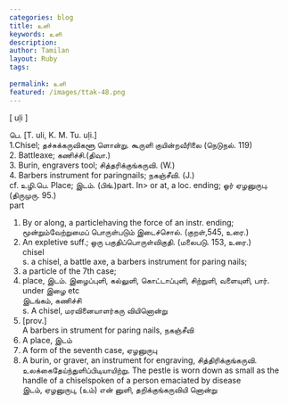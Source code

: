 ```yaml
---
categories: blog
title: உளி
keywords: உளி
description: 
author: Tamilan
layout: Ruby
tags: 
 
permalink: உளி
featured: /images/ttak-48.png
---
```

  
[ uḷi ]  
  
பெ. [T. uli, K. M. Tu. uḷi.]  
1.Chisel; தச்சுக்கருவிகளூ ளொன்று. கூருளி குயின்றவீரிலை (நெடுநல். 119)  
2. Battleaxe; கணிச்சி.(திவா.)  
3. Burin, engravers tool; சித்தரிக்குங்கருவி. (W.)  
4. Barbers instrument for paringnails; நகஞ்சீவி. (J.)  
cf. உழி.பெ. Place; இடம். (பிங்.)part. In> or at, a loc. ending; ஓர் ஏழனுருபு.(திருமுரு. 95.)  
part  
1. By or along, a particlehaving the force of an instr. ending; மூன்றும்வேற்றுமைப் பொருள்படும் இடைச்சொல். (குறள்,545, உரை.)  
2. An expletive suff.; ஒரு பகுதிப்பொருள்விகுதி. (மலைபடு. 153, உரை.)  
chisel  
s. a chisel, a battle axe, a barbers instrument for paring nails;  
2. a particle of the 7th case;  
3. place, இடம். இழைப்புளி, கல்லுளி, கொட்டாப்புளி, சிற்றுளி, வளையுளி, பார். under இழை etc  
இடங்கம், கணிச்சி  
s. A chisel, மரவினையாளர்கரு வியினொன்று  
2. [prov.]  
A barbers in strument for paring nails, நகஞ்சீவி  
3. A place, இடம்  
4. A form of the seventh case, ஏழனுருபு  
5. A burin, or graver, an instrument for engraving, சித்திரிக்குங்கருவி. உலக்கைதேய்ந்துளிப்பிடியாயிற்று. The pestle is worn down as small as the handle of a chiselspoken of a person emaciated by disease  
இடம், ஏழனுருபு, (உம்) என் னுளி, தறிக்குங்கருவியி னொன்று